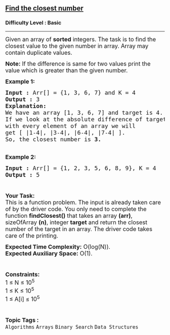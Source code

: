 <h2><a href="https://practice.geeksforgeeks.org/problems/find-the-closest-number5513/1%22">Find the closest number</a></h2><h3>Difficulty Level : Basic</h3><hr><div class="problems_problem_content__Xm_eO"><p><span style="font-size:18px">Given an array of <strong>sorted</strong> integers. The task is to find the closest value to the given number in array. Array may contain duplicate values.</span></p>

<p><span style="font-size:18px"><strong>Note:</strong> If the difference is same for two values print the value which is greater than the given number.</span></p>

<p><span style="font-size:18px"><strong>Example 1:</strong></span></p>

<pre><span style="font-size:18px"><strong>Input :</strong> Arr[] = {1, 3, 6, 7} and K = 4
<strong>Output :</strong> 3
<strong>Explanation:
</strong>We have an array [1, 3, 6, 7] and target is 4.
If we look at the absolute difference of target 
with every element of an array we will 
get [ |1-4|, |3-4|, |6-4|, |7-4|&nbsp;]. 
So, the closest number is <strong>3.</strong>

</span></pre>

<p><span style="font-size:18px"><strong>Example 2:</strong></span></p>

<pre><span style="font-size:18px"><strong>Input :</strong> Arr[] = {1, 2, 3, 5, 6, 8, 9}, K = 4
<strong>Output :</strong> 5
</span></pre>

<p>&nbsp;</p>

<p><span style="font-size:18px"><strong>Your Task:</strong><br>
This is a function problem. The input is already taken care of by the driver code. You only need to complete the function <strong>findClosest()</strong> that takes an array <strong>(arr)</strong>, sizeOfArray <strong>(n)</strong>, integer <strong>target</strong> and return the closest number of the target in an array. The driver code takes care of the printing.</span></p>

<p><span style="font-size:18px"><strong>Expected Time Complexity:</strong>&nbsp;O(log(N)).<br>
<strong>Expected Auxiliary Space:</strong>&nbsp;O(1).</span></p>

<p>&nbsp;</p>

<p><span style="font-size:18px"><strong>Constraints:</strong><br>
1 ≤ N ≤ 10<sup>5</sup><br>
1 ≤ K ≤ 10<sup>5</sup><br>
1 ≤ A[i] ≤ 10<sup>5</sup></span></p>
</div><br><p><span style=font-size:18px><strong>Topic Tags : </strong><br><code>Algorithms</code>&nbsp;<code>Arrays</code>&nbsp;<code>Binary Search</code>&nbsp;<code>Data Structures</code>&nbsp;